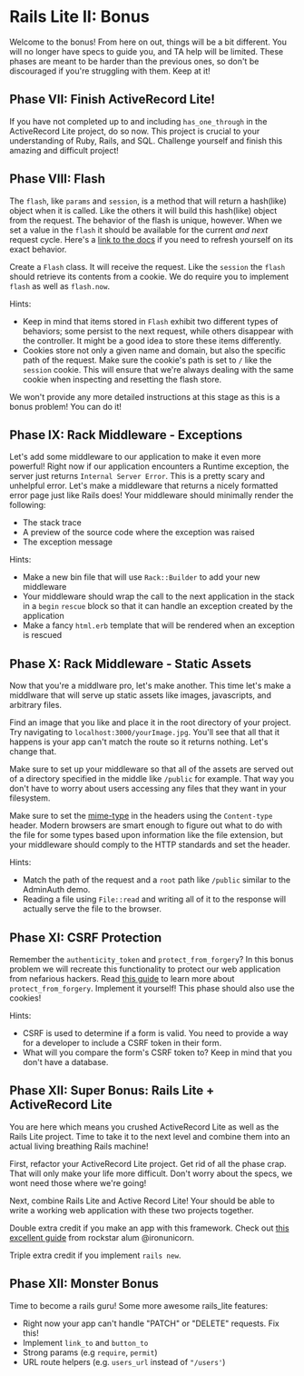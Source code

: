# Rails Lite II: Bonus

Welcome to the bonus! From here on out, things will be a bit different.
You will no longer have specs to guide you, and TA help will be limited.
These phases are meant to be harder than the previous ones, so don't be
discouraged if you're struggling with them. Keep at it!

## Phase VII: Finish ActiveRecord Lite!

If you have not completed up to and including `has_one_through` in the
ActiveRecord Lite project, do so now. This project is crucial to your
understanding of Ruby, Rails, and SQL. Challenge yourself and finish this
amazing and difficult project!

## Phase VIII: Flash

The `flash`, like `params` and `session`, is a method that will return a
hash(like) object when it is called. Like the others it will build this
hash(like) object from the request. The behavior of the flash is unique,
however. When we set a value in the `flash` it should be available for the
current *and next* request cycle. Here's a [link to the docs][flash-docs]
if you need to refresh yourself on its exact behavior.

Create a `Flash` class. It will receive the request. Like the `session` the
`flash` should retrieve its contents from a cookie. We do require you to
implement `flash` as well as `flash.now`. 

Hints: 
- Keep in mind that items stored in `Flash` exhibit two different types of
behaviors; some persist to the next request, while others disappear with the
controller. It might be a good idea to store these items differently.
- Cookies store not only a given name and domain, but also the specific 
path of the request. Make sure the cookie's path is set to `/` like the
`session` cookie.
This will ensure that we're always dealing with the same cookie when inspecting 
and resetting the flash store.

We won't provide any more detailed instructions at this stage as this is a 
bonus problem! You can do it!

[flash-docs]: http://guides.rubyonrails.org/action_controller_overview.html#the-flash

## Phase IX: Rack Middleware - Exceptions ##

Let's add some middleware to our application to make it even more powerful!
Right now if our application encounters a Runtime exception, the server just
returns `Internal Server Error`. This is a pretty scary and unhelpful error.
Let's make a middleware that returns a nicely formatted error page just like
Rails does! Your middleware should minimally render the following:
- The stack trace
- A preview of the source code where the exception was raised
- The exception message

Hints:
- Make a new bin file that will use `Rack::Builder` to add your new middleware
- Your middleware should wrap the call to the next application in the stack in a
  `begin` `rescue` block so that it can handle an exception created by the
application
- Make a fancy `html.erb` template that will be rendered when an exception is
  rescued

[exception-docs]: http://ruby-doc.org/core-2.1.2/Exception.html

## Phase X: Rack Middleware - Static Assets ##

Now that you're a middlware pro, let's make another. This time let's make a
middlware that will serve up static assets like images, javascripts, and
arbitrary files.

Find an image that you like and place it in the root directory of your project.
Try navigating to `localhost:3000/yourImage.jpg`. You'll see that all that it
happens is your app can't match the route so it returns nothing. Let's change
that.

Make sure to set up your middleware so that all of the assets are served out of
a directory specified in the middle like `/public` for example. That way you
don't have to worry about users accessing any files that they want in your
filesystem.

Make sure to set the [mime-type](https://en.wikipedia.org/wiki/MIME) in the
headers using the `Content-type` header. Modern browsers are smart enough to
figure out what to do with the file for some types based upon information 
like the file extension, but your middleware should comply to the HTTP standards
and set the header.

Hints:
- Match the path of the request and a `root` path like `/public` similar to the
  AdminAuth demo.
- Reading a file using `File::read` and writing all of it to the response will
  actually serve the file to the browser.


## Phase XI: CSRF Protection

Remember the `authenticity_token` and `protect_from_forgery`? In this bonus
problem we will recreate this functionality to protect our web application from
nefarious hackers. Read [this guide][rails_csrf_guide] to learn more about
`protect_from_forgery`. Implement it yourself! This phase should also use the
cookies!

Hints:
- CSRF is used to determine if a form is valid. You need to provide a way for a
developer to include a CSRF token in their form.
- What will you compare the form's CSRF token to? Keep in mind that you don't 
have a database.

## Phase XII: Super Bonus: Rails Lite + ActiveRecord Lite

You are here which means you crushed ActiveRecord Lite as well as the Rails Lite
project. Time to take it to the next level and combine them into an actual living
breathing Rails machine!

First, refactor your ActiveRecord Lite project. Get rid of all the phase crap.
That will only make your life more difficult. Don't worry about the specs, we
wont need those where we're going!

Next, combine Rails Lite and Active Record Lite! Your should be able to write a
working web application with these two projects together.

Double extra credit if you make an app with this framework. Check out
[this excellent guide][go-live] from rockstar alum @ironunicorn.

[go-live]: http://restful-cats.com/go_live

Triple extra credit if you implement `rails new`.

## Phase XII: Monster Bonus

Time to become a rails guru! Some more awesome rails_lite features:
- Right now your app can't handle "PATCH" or "DELETE" requests. Fix this!
- Implement `link_to` and `button_to`
- Strong params (e.g `require`, `permit`)
- URL route helpers (e.g. `users_url` instead of `"/users'`)

[rails_csrf_guide]: http://guides.rubyonrails.org/security.html#cross-site-request-forgery-csrf
